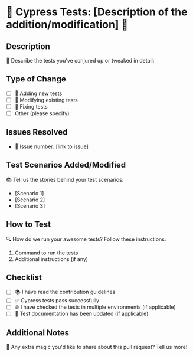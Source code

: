 # 🧪 Cypress Tests: [Description of the addition/modification] 🧪

## Description
📝 Describe the tests you’ve conjured up or tweaked in detail:

## Type of Change
- [ ] 🚀 Adding new tests
- [ ] 🔧 Modifying existing tests
- [ ] 🐞 Fixing tests
- [ ] Other (please specify): 

## Issues Resolved
- 🔗 Issue number: [link to issue]

## Test Scenarios Added/Modified
📚 Tell us the stories behind your test scenarios:
- [Scenario 1]
- [Scenario 2]
- [Scenario 3]

## How to Test
🔍 How do we run your awesome tests? Follow these instructions:
1. Command to run the tests
2. Additional instructions (if any)

## Checklist
- [ ] 📚 I have read the contribution guidelines
- [ ] ✅ Cypress tests pass successfully
- [ ] 🌐 I have checked the tests in multiple environments (if applicable)
- [ ] 📖 Test documentation has been updated (if applicable)

## Additional Notes
💬 Any extra magic you'd like to share about this pull request? Tell us more!